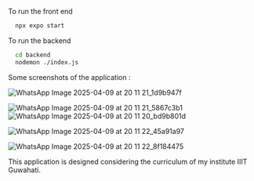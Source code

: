To run the front end

 ```bash
   npx expo start
   ```

To run the backend

 ```bash
   cd backend
   nodemon ./index.js
   ```

Some screenshots of the application : 

![WhatsApp Image 2025-04-09 at 20 11 21_1d9b947f](https://github.com/user-attachments/assets/423a025f-9f78-4c78-8e6b-b358887f7758=100*100)

![WhatsApp Image 2025-04-09 at 20 11 21_5867c3b1](https://github.com/user-attachments/assets/84b148ca-6398-4caf-a4a5-6e9608f9cdf0)
![WhatsApp Image 2025-04-09 at 20 11 20_bd9b801d](https://github.com/user-attachments/assets/260bc7e8-1319-4a6e-b645-c85ca9ebfd45)

![WhatsApp Image 2025-04-09 at 20 11 22_45a91a97](https://github.com/user-attachments/assets/62878de5-d245-4df0-8406-2ab5a24730ea)

![WhatsApp Image 2025-04-09 at 20 11 22_8f184475](https://github.com/user-attachments/assets/f1b0d5a6-9236-45bb-bf97-7e62dac66e9f)




This application is designed considering the curriculum of my institute IIIT Guwahati.
